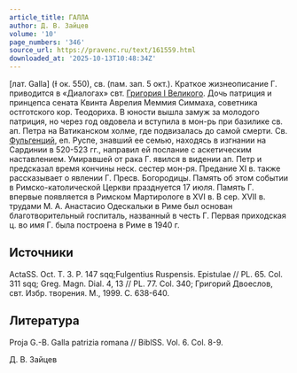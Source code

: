 ```yaml
---
article_title: ГАЛЛА
author: Д. В. Зайцев
volume: '10'
page_numbers: '346'
source_url: https://pravenc.ru/text/161559.html
downloaded_at: '2025-10-13T10:48:34Z'
---
```


[лат. Galla] (Ɨ ок. 550), св. (пам. зап. 5 окт.). Краткое жизнеописание Г. приводится в «Диалогах» свт. [Григория I Великого](<https://pravenc.ru/text/Григорий I Великий.html>). Дочь патриция и принцепса сената Квинта Аврелия Меммия Симмаха, советника остготского кор. Теодориха. В юности вышла замуж за молодого патриция, но через год овдовела и вступила в мон-рь при базилике св. ап. Петра на Ватиканском холме, где подвизалась до самой смерти. Св. [Фульгенций](https://pravenc.ru/text/Фульгенций.html), еп. Руспе, знавший ее семью, находясь в изгнании на Сардинии в 520-523 гг., направил ей послание с аскетическим наставлением. Умиравшей от рака Г. явился в видении ап. Петр и предсказал время кончины неск. сестер мон-ря. Предание XI в. также рассказывает о явлении Г. Пресв. Богородицы. Память об этом событии в Римско-католической Церкви празднуется 17 июля. Память Г. впервые появляется в Римском Мартирологе в XVI в. В сер. XVII в. трудами М. А. Анастасио Одескальки в Риме был основан благотворительный госпиталь, названный в честь Г. Первая приходская ц. во имя Г. была построена в Риме в 1940 г.

## Источники

ActaSS. Oct. T. 3. P. 147 sqq;Fulgentius Ruspensis. Epistulae // PL. 65. Col. 311 sqq; Greg. Magn. Dial. 4, 13 // PL. 77. Col. 340; Григорий Двоеслов, свт. Избр. творения. М., 1999. C. 638-640.

## Литература

Proja G.-B. Galla patrizia romana // BiblSS. Vol. 6. Col. 8-9.

Д. В. Зайцев
